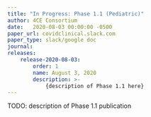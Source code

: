 ```yaml
---
title: "In Progress: Phase 1.1 (Pediatric)"
author: 4CE Consortium
date:   2020-08-03 00:00:00 -0500
paper_url: covidclinical.slack.com
paper_type: slack/google doc
journal: 
releases:
    release-2020-08-03:
        order: 1
        name: August 3, 2020
        description: >-
            {description of Phase 1.1 here}
---
```


TODO: description of Phase 1.1 publication